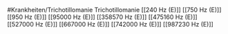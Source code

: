 #Krankheiten/Trichotillomanie
Trichotillomanie
[[240 Hz (E)]]
[[750 Hz (E)]]
[[950 Hz (E)]]
[[95000 Hz (E)]]
[[358570 Hz (E)]]
[[475160 Hz (E)]]
[[527000 Hz (E)]]
[[667000 Hz (E)]]
[[742000 Hz (E)]]
[[987230 Hz (E)]]